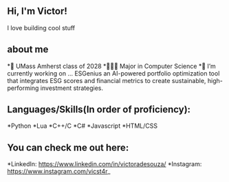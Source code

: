 ## Hi, I'm Victor!

I love building cool stuff

## about me

*🎒 UMass Amherst class of 2028
*🧑🏽‍💻 Major in Computer Science
*🔭 I’m currently working on ... ESGenius an AI-powered portfolio optimization tool that integrates ESG scores and financial metrics to create sustainable, high-performing investment strategies.

## Languages/Skills(In order of proficiency):

*Python
*Lua
*C++/C
*C#
*Javascript
*HTML/CSS

## You can check me out here:

*LinkedIn: https://www.linkedin.com/in/victoradesouza/
*Instagram: https://www.instagram.com/vicst4r_
